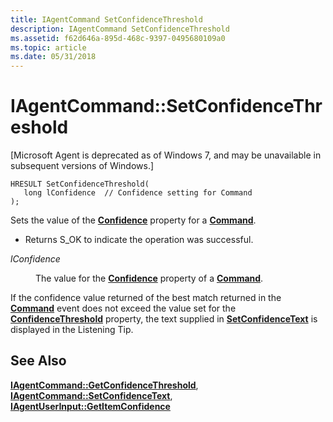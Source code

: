 ```yaml
---
title: IAgentCommand SetConfidenceThreshold
description: IAgentCommand SetConfidenceThreshold
ms.assetid: f62d646a-895d-468c-9397-0495680109a0
ms.topic: article
ms.date: 05/31/2018
---
```


# IAgentCommand::SetConfidenceThreshold

\[Microsoft Agent is deprecated as of Windows 7, and may be unavailable in subsequent versions of Windows.\]

``` syntax
HRESULT SetConfidenceThreshold(
   long lConfidence  // Confidence setting for Command
);
```

Sets the value of the [**Confidence**](confidence-property.md) property for a [**Command**](/windows/desktop/lwef/the-command-object).

-   Returns S\_OK to indicate the operation was successful.

<dl> <dt>

<span id="lConfidence"></span><span id="lconfidence"></span><span id="LCONFIDENCE"></span>*lConfidence*
</dt> <dd>

The value for the [**Confidence**](confidence-property.md) property of a [**Command**](/windows/desktop/lwef/the-command-object).

</dd> </dl>

If the confidence value returned of the best match returned in the [**Command**](/windows/desktop/lwef/the-command-object) event does not exceed the value set for the [**ConfidenceThreshold**](/windows/desktop/lwef/confidence-property) property, the text supplied in [**SetConfidenceText**](iagentcommand--setconfidencetext.md) is displayed in the Listening Tip.

## See Also

[**IAgentCommand::GetConfidenceThreshold**](iagentcommand--getconfidencethreshold.md), [**IAgentCommand::SetConfidenceText**](iagentcommand--setconfidencetext.md), [**IAgentUserInput::GetItemConfidence**](iagentuserinput--getitemconfidence.md)


 

 